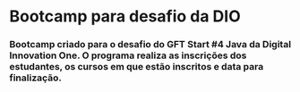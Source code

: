 # Bootcamp para desafio da DIO

### Bootcamp criado para o desafio do GFT Start #4 Java da Digital Innovation One. O programa realiza as inscrições dos estudantes, os cursos em que estão inscritos e data para finalização.